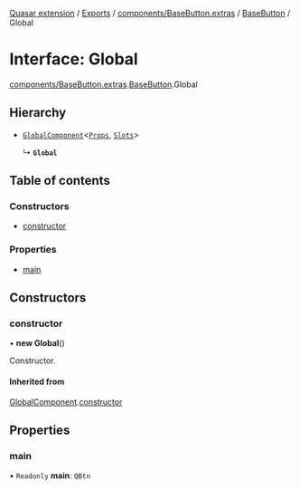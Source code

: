 [Quasar extension](../index.md) / [Exports](../modules.md) / [components/BaseButton.extras](../modules/components_BaseButton_extras.md) / [BaseButton](../modules/components_BaseButton_extras.BaseButton.md) / Global

# Interface: Global

[components/BaseButton.extras](../modules/components_BaseButton_extras.md).[BaseButton](../modules/components_BaseButton_extras.BaseButton.md).Global

## Hierarchy

- [`GlobalComponent`](components_api_misc.GlobalComponent.md)<[`Props`](components_BaseButton_extras.BaseButton.Props.md), [`Slots`](components_BaseButton_extras.BaseButton.Slots.md)\>

  ↳ **`Global`**

## Table of contents

### Constructors

- [constructor](components_BaseButton_extras.BaseButton.Global.md#constructor)

### Properties

- [main](components_BaseButton_extras.BaseButton.Global.md#main)

## Constructors

### constructor

• **new Global**()

Constructor.

#### Inherited from

[GlobalComponent](components_api_misc.GlobalComponent.md).[constructor](components_api_misc.GlobalComponent.md#constructor)

## Properties

### main

• `Readonly` **main**: `QBtn`
